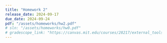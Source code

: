 ```yaml
---
title: "Homework 2"
release_date: 2024-09-17
due_date: 2024-09-24
pdf: "/assets/homeworks/hw2.pdf"
# sln: "/assets/homeworks/hw0.pdf"
# gradescope_link: "https://canvas.mit.edu/courses/28217/external_tools/369"
---
```

